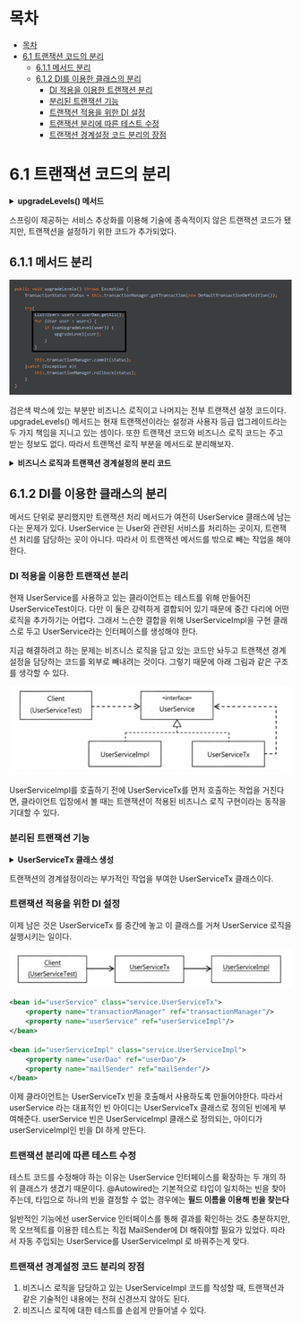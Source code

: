 # 목차

- [목차](#목차)
- [6.1 트랜잭션 코드의 분리](#61-트랜잭션-코드의-분리)
  - [6.1.1 메서드 분리](#611-메서드-분리)
  - [6.1.2 DI를 이용한 클래스의 분리](#612-di를-이용한-클래스의-분리)
    - [DI 적용을 이용한 트랜잭션 분리](#di-적용을-이용한-트랜잭션-분리)
    - [분리된 트랜잭션 기능](#분리된-트랜잭션-기능)
    - [트랜잭션 적용을 위한 DI 설정](#트랜잭션-적용을-위한-di-설정)
    - [트랜잭션 분리에 따른 테스트 수정](#트랜잭션-분리에-따른-테스트-수정)
    - [트랜잭션 경계설정 코드 분리의 장점](#트랜잭션-경계설정-코드-분리의-장점)

# 6.1 트랜잭션 코드의 분리

<details>
<summary><b>upgradeLevels() 메서드</b></summary>
<div markdown="1">

```java
public void upgradeLevels() throws Exception {
    TransactionStatus status = this.transactionManager.getTransaction(new DefaultTransactionDefinition());

    try{
        List<User> users = userDao.getAll();
        for (User user : users) {
            if (canUpgradeLevel(user)) {
                upgradeLevel(user);
            }
        }
        
        this.transactionManager.commit(status);
    }catch (Exception e){
        this.transactionManager.rollback(status);
    }
}
```

</div>
</details>

스프링이 제공하는 서비스 추상화를 이용해 기술에 종속적이지 않은 트랜잭션 코드가 됐지만,
트랜잭션을 설정하기 위한 코드가 추가되었다.

## 6.1.1 메서드 분리

![img_4.png](image1/img_4.png)

검은색 박스에 있는 부분만 비즈니스 로직이고 나머지는 전부 트랜잭션 설정 코드이다.
upgradeLevels() 메서드는 현재 트랜잭션이라는 설정과 사용자 등급 업그레이드라는 두 가지 책임을 지니고 있는 셈이다.
또한 트랜잭션 코드와 비즈니스 로직 코드는 주고 받는 정보도 없다. 따라서 트랜잭션 로직 부분을 메서드로 분리해보자.

<details>
<summary><b>비즈니스 로직과 트랜잭션 경계설정의 분리 코드</b></summary>
<div markdown="1">

```java
private void upgradeLevelsInternal(){
    List<User> users = userDao.getAll();
    for (User user : users) {
        if (canUpgradeLevel(user)) {
            upgradeLevel(user);
        }
    }
}

public void upgradeLevels() throws Exception {
TransactionStatus status = this.transactionManager.getTransaction(new DefaultTransactionDefinition());

    try{
        upgradeLevelsInternal();   
        this.transactionManager.commit(status);
    }catch (Exception e){
        this.transactionManager.rollback(status);
    }
}
```

</div>
</details>


## 6.1.2 DI를 이용한 클래스의 분리

메서드 단위로 분리했지만 트랜잭션 처리 메서드가 여전히 UserService 클래스에 남는다는 문제가 있다.
UserService 는 User와 관련된 서비스를 처리하는 곳이지, 트랜잭션 처리를 담당하는 곳이 아니다.
따라서 이 트랜잭션 메서드를 밖으로 빼는 작업을 해야 한다.

### DI 적용을 이용한 트랜잭션 분리

현재 UserService를 사용하고 있는 클라이언트는 테스트를 위해 만들어진 UserServiceTest이다.
다만 이 둘은 강력하게 결합되어 있기 때문에 중간 다리에 어떤 로직을 추가하기는 어렵다.
그래서 느슨한 결합을 위해 UserServiceImpl을 구현 클래스로 두고 UserService라는 인터페이스를 생성해야 한다.

지금 해결하려고 하는 문제는 비즈니스 로직을 담고 있는 코드만 놔두고 트랜잭션 경계설정을 담당하는 코드를
외부로 빼내려는 것이다. 그렇기 때문에 아래 그림과 같은 구조를 생각할 수 있다.

![img_5.png](image1/img_5.png)

UserServiceImpl를 호출하기 전에 UserServiceTx를 먼저 호출하는 작업을 거친다면,
클라이언트 입장에서 볼 때는 트랜잭션이 적용된 비즈니스 로직 구현이라는 동작을 기대할 수 있다.

### 분리된 트랜잭션 기능

<details>
<summary><b>UserServiceTx 클래스 생성</b></summary>
<div markdown="1">

```java
public class UserServiceTx implements UserService{
    UserService userService;
    PlatformTransactionManager transactionManager;

    public void setTransactionManager(PlatformTransactionManager transactionManager) {
        this.transactionManager = transactionManager;
    }

    public void setUserService(UserService userService) {
        this.userService = userService;
    }

    @Override
    public void add(User user) {
        userService.add(user);
    }

    @Override
    public void upgradeLevels() {
        TransactionStatus status = this.transactionManager
                .getTransaction(new DefaultTransactionDefinition());
        try {
            userService.upgradeLevels();
            this.transactionManager.commit(status);
        } catch (RuntimeException e) {
            this.transactionManager.rollback(status);
            throw e;
        }
    }
}
```

</div>
</details>

트랜잭션의 경계설정이라는 부가적인 작업을 부여한 UserServiceTx 클래스이다.

### 트랜잭션 적용을 위한 DI 설정

이제 남은 것은 UserServiceTx 를 중간에 놓고 이 클래스를 거쳐 UserService 로직을 실행시키는 일이다.

![img_6.png](image1/img_6.png)

```xml
<bean id="userService" class="service.UserServiceTx">
    <property name="transactionManager" ref="transactionManager"/>
    <property name="userService" ref="userServiceImpl"/>
</bean>

<bean id="userServiceImpl" class="service.UserServiceImpl">
    <property name="userDao" ref="userDao"/>
    <property name="mailSender" ref="mailSender"/>
</bean>

```

이제 클라이언트는 UserServiceTx 빈을 호출해서 사용하도록 만들어야한다.
따라서 userService 라는 대표적인 빈 아이디는 UserServiceTx 클래스로 정의된 빈에게 부여해준다.
userService 빈은 UserServiceImpl 클래스로 정의되는, 아이디가 userServiceImpl인 빈을 DI 하게 만든다.

### 트랜잭션 분리에 따른 테스트 수정

테스트 코드를 수정해야 하는 이유는 UserService 인터페이스를 확장하는 두 개의 하위 클래스가 생겼기 때문이다.
@Autowired는 기본적으로 타입이 일치하는 빈을 찾아주는데, 타입으로 하나의 빈을 결정할 수 없는 경우에는
**필드 이름을 이용해 빈을 찾는다**

일반적인 기능에선 userService 인터페이스를 통해 결과를 확인하는 것도 충분하지만,
목 오브젝트를 이용한 테스트는 직접 MailSender에 DI 해줘야할 필요가 있었다.
따라서 자동 주입되는 UserService를 UserServiceImpl 로 바꿔주는게 맞다.

### 트랜잭션 경계설정 코드 분리의 장점

1. 비즈니스 로직을 담당하고 있는 UserServiceImpl 코드를 작성할 때, 트랜잭션과 같은 기술적인 내용에는 전혀 신경쓰지 않아도 된다.
2. 비즈니스 로직에 대한 테스트를 손쉽게 만들어낼 수 있다.

